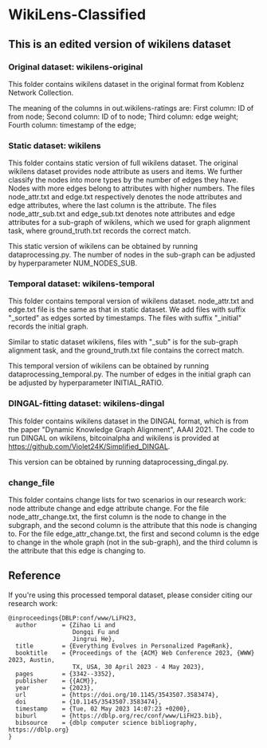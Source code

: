 # WikiLens-Classified
## This is an edited version of wikilens dataset
### Original dataset: wikilens-original
This folder contains wikilens dataset in the original format from Koblenz Network Collection. 

The meaning of the columns in out.wikilens-ratings are: 
    First column: ID of from node;
    Second column: ID of to node;
    Third column: edge weight;
    Fourth column: timestamp of the edge;



### Static dataset: wikilens
This folder contains static version of full wikilens dataset. The original wikilens dataset provides node attribute as users and items. We further classify the nodes into more types by the number of edges they have. Nodes with more edges belong to attributes with higher numbers. The files node_attr.txt and edge.txt respectively denotes the node attributes and edge attributes, where the last column is the attribute. The files node_attr_sub.txt and edge_sub.txt denotes note attributes and edge attributes for a sub-graph of wikilens, which we used for graph alignment task, where ground_truth.txt records the correct match.

This static version of wikilens can be obtained by running dataprocessing.py. The number of nodes in the sub-graph can be adjusted by hyperparameter NUM_NODES_SUB.



### Temporal dataset: wikilens-temporal
This folder contains temporal version of wikilens dataset. node_attr.txt and edge.txt file is the same as that in static dataset. We add files with suffix "_sorted" as edges sorted by timestamps. The files with suffix "_initial" records the initial graph.

Similar to static dataset wikilens, files with "_sub" is for the sub-graph alignment task, and the ground_truth.txt file contains the correct match.

This temporal version of wikilens can be obtained by running dataprocessing_temporal.py. The number of edges in the initial graph can be adjusted by hyperparameter INITIAL_RATIO.



### DINGAL-fitting dataset: wikilens-dingal
This folder contains wikilens dataset in the DINGAL format, which is from the paper "Dynamic Knowledge Graph Alignment", AAAI 2021. The code to run DINGAL on wikilens, bitcoinalpha and wikilens is provided at https://github.com/Violet24K/Simplified_DINGAL.

This version can be obtained by running dataprocessing_dingal.py.



### change_file
This folder contains change lists for two scenarios in our research work: node attribute change and edge attribute change. For the file node_attr_change.txt, the first column is the node to change in the subgraph, and the second column is the attribute that this node is changing to. For the file edge_attr_change.txt, the first and second column is the edge to change in the whole graph (not in the sub-graph), and the third column is the attribute that this edge is changing to.



## Reference
If you're using this processed temporal dataset, please consider citing our research work:
```
@inproceedings{DBLP:conf/www/LiFH23,
  author       = {Zihao Li and
                  Dongqi Fu and
                  Jingrui He},
  title        = {Everything Evolves in Personalized PageRank},
  booktitle    = {Proceedings of the {ACM} Web Conference 2023, {WWW} 2023, Austin,
                  TX, USA, 30 April 2023 - 4 May 2023},
  pages        = {3342--3352},
  publisher    = {{ACM}},
  year         = {2023},
  url          = {https://doi.org/10.1145/3543507.3583474},
  doi          = {10.1145/3543507.3583474},
  timestamp    = {Tue, 02 May 2023 14:07:23 +0200},
  biburl       = {https://dblp.org/rec/conf/www/LiFH23.bib},
  bibsource    = {dblp computer science bibliography, https://dblp.org}
}
```